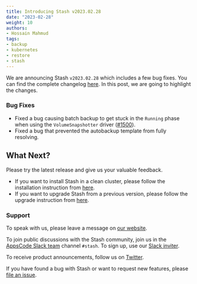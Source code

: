 ```yaml
---
title: Introducing Stash v2023.02.28
date: "2023-02-28"
weight: 10
authors:
- Hossain Mahmud
tags:
- backup
- kubernetes
- restore
- stash
---
```


We are announcing Stash `v2023.02.28` which includes a few bug fixes. You can find the complete changelog [here](https://github.com/stashed/CHANGELOG/blob/master/releases/v2023.02.28/README.md). In this post, we are going to highlight the changes.

### Bug Fixes

- Fixed a bug causing batch backup to get stuck in the `Running` phase when using the `VolumeSnapshotter` driver ([#1500](https://github.com/stashed/stash/pull/1500)).
- Fixed a bug that prevented the autobackup template from fully resolving.

## What Next?

Please try the latest release and give us your valuable feedback.

- If you want to install Stash in a clean cluster, please follow the installation instruction from [here](https://stash.run/docs/v2023.02.28/setup/).
- If you want to upgrade Stash from a previous version, please follow the upgrade instruction from [here](https://stash.run/docs/v2023.02.28/setup/upgrade/).

### Support

To speak with us, please leave a message on [our website](https://appscode.com/contact/).

To join public discussions with the Stash community, join us in the [AppsCode Slack team](https://appscode.slack.com/messages/C8NCX6N23/details/) channel `#stash`. To sign up, use our [Slack inviter](https://slack.appscode.com/).

To receive product announcements, follow us on [Twitter](https://twitter.com/KubeStash).

If you have found a bug with Stash or want to request new features, please [file an issue](https://github.com/stashed/project/issues/new).
